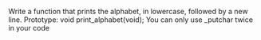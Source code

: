 Write a function that prints the alphabet, in lowercase, followed by a new line.
    Prototype: void print_alphabet(void);
    You can only use _putchar twice in your code
